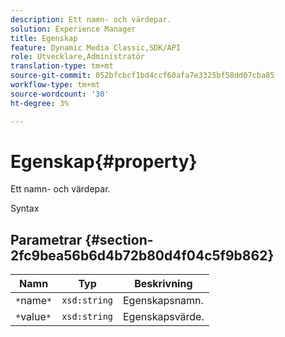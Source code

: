 ```yaml
---
description: Ett namn- och värdepar.
solution: Experience Manager
title: Egenskap
feature: Dynamic Media Classic,SDK/API
role: Utvecklare,Administratör
translation-type: tm+mt
source-git-commit: 052bfcbcf1bd4ccf60afa7e3325bf58dd07cba85
workflow-type: tm+mt
source-wordcount: '30'
ht-degree: 3%

---
```



# Egenskap{#property}

Ett namn- och värdepar.

Syntax

## Parametrar {#section-2fc9bea56b6d4b72b80d4f04c5f9b862}

| Namn | Typ | Beskrivning |
|---|---|---|
| `*`name`*` | `xsd:string` | Egenskapsnamn. |
| `*`value`*` | `xsd:string` | Egenskapsvärde. |

